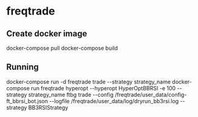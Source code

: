 # freqtrade

## Create docker image

docker-compose pull
docker-compose build

## Running

docker-compose run -d freqtrade trade --strategy strategy_name
docker-compose run freqtrade hyperopt --hyperopt HyperOptBBRSI -e 100 --strategy strategy_name
ftbg trade --config /freqtrade/user_data/config-ft_bbrsi_bot.json --logfile /freqtrade/user_data/log/dryrun_bb3rsi.log --strategy BB3RSIStrategy
